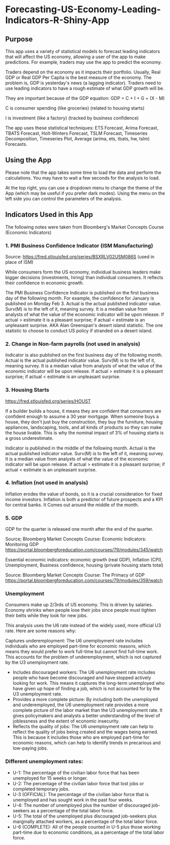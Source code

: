 # Forecasting-US-Economy-Leading-Indicators-R-Shiny-App
## Purpose
This app uses a variety of statistical models to forecast leading indicators that will affect the US economy, allowing a user of the app to make predictions. For example, traders may use the app to predict the economy.

Traders depend on the economy as it impacts their portfolio. Usually, Real GDP or Real GDP Per Capita is the best measure of the economy.
The problem is, GDP is yesterday's news (a lagging indicator). Traders need to use leading indicators to have a rough estimate of what GDP growth will be.

They are important because of the GDP equation:
GDP = C + I + G + (X - M)

C is consumer spending (like groceries) (related to housing starts)

I is investment (like a factory) (tracked by business confidence)

The app uses these statistical techniques: ETS Forecast, Arima Forecast, TBATS Forecast, Holt-Winters Forecast, TSLM Forecast, Timeseries Decomposition, Timeseries Plot, Average (arima, ets, tbats, hw, tslm) Forecasts.

## Using the App
Please note that the app takes some time to load the data and perform the calculations. You may have to wait a few seconds for the analysis to load.

At the top right, you can use a dropdown menu to change the theme of the App (which may be useful if you prefer dark modes). Using the menu on the left side you can control the parameters of the analysis. 

## Indicators Used in this App
The following notes were taken from Bloomberg's Market Concepts Course (Economic Indicators)
### 1. PMI Business Confidence Indicator (ISM Manufacturing)
Source: https://fred.stlouisfed.org/series/BSXRLV02USM086S (used in place of ISM)

While consumers form the US economy, individual business leaders make bigger decisions (investments, hiring) than individual consumers. It reflects their confidence in economic growth.

The PMI Business Confidence Indicator is published on the first business day of the following month. For example, the confidence for January is published on Monday Feb 3. 
Actual is the actual published indicator value. Surv(M) is to the left of it, meaning survey. 
It is a median value from analysts of what the value of the economic indicator will be upon release. If actual > estimate it is a pleasant surprise; if actual < estimate is an unpleasant surprise. 
AKA Alan Greenspan's desert island statistic. The one statistic to choose to conduct US policy if stranded on a desert island.

### 2. Change in Non-farm payrolls (not used in analysis)
Indicator is also published on the first business day of the following month.
Actual is the actual published indicator value. Surv(M) is to the left of it, meaning survey. It is a median value from analysts of what the value of the economic indicator will be upon release. If actual > estimate it is a pleasant surprise; if actual < estimate is an unpleasant surprise. 

### 3. Housing Starts
https://fred.stlouisfed.org/series/HOUST

If a builder builds a house, it means they are confident that consumers are confident enough to assume a 30 year mortgage.
When someone buys a house, they don't just buy the construction, they buy the furniture, housing appliances, landscaping, tools, and all kinds of products so they can make the house livable.
This is why the nominal impact of 3% of housing starts is a gross underestimate.

Indicator is published in the middle of the following month. Actual is the actual published indicator value. Surv(M) is to the left of it, meaning survey. It is a median value from analysts of what the value of the economic indicator will be upon release. If actual > estimate it is a pleasant surprise; 
if actual < estimate is an unpleasant surprise. 

### 4. Inflation (not used in analysis)
Inflation erodes the value of bonds, so it is a crucial consideration for fixed income investors. Inflation is both a predictor of future prospects and a KPI for central banks. It Comes out around the middle of the month.

### 5. GDP
GDP for the quarter is released one month after the end of the quarter.

Source; Bloomberg Market Concepts Course: Economic Indicators: Monitoring GDP
https://portal.bloombergforeducation.com/courses/79/modules/345/watch

Essential economic indicators:
economic growth (real GDP), Inflation (CPI), Unemployment, Business confidence, housing (private housing starts total)

Source: Bloomberg Market Concepts Course: The Primacy of GDP
https://portal.bloombergforeducation.com/courses/79/modules/359/watch

### Unemployment
Consumers make up 2/3rds of US economy. This is driven by salaries. Economy shrinks when people lose their jobs since people must tighten their belts while they look for new jobs.

This analysis uses the U6 rate instead of the widely used, more official U3 rate. Here are some reasons why:

Captures underemployment: The U6 unemployment rate includes individuals who are employed part-time for economic reasons, which means they would prefer to work full-time but cannot find full-time work. This accounts for the problem of underemployment, which is not captured by the U3 unemployment rate.

- Includes discouraged workers: The U6 unemployment rate includes people who have become discouraged and have stopped actively looking for work. This means it captures the long-term unemployed who have given up hope of finding a job, which is not accounted for by the U3 unemployment rate.
- Provides a more complete picture: By including both the unemployed and underemployed, the U6 unemployment rate provides a more complete picture of the labor market than the U3 unemployment rate. It gives policymakers and analysts a better understanding of the level of joblessness and the extent of economic insecurity.
- Reflects the quality of jobs: The U6 unemployment rate can help to reflect the quality of jobs being created and the wages being earned. This is because it includes those who are employed part-time for economic reasons, which can help to identify trends in precarious and low-paying jobs.

### Different unemployment rates:
- U-1: The percentage of the civilian labor force that has been unemployed for 15 weeks or longer.
- U-2: The percentage of the civilian labor force that lost jobs or completed temporary jobs.
- U-3 (OFFICIAL): The percentage of the civilian labor force that is unemployed and has sought work in the past four weeks.
- U-4: The number of unemployed plus the number of discouraged job-seekers as a percentage of the total labor force.
- U-5: The total of the unemployed plus discouraged job-seekers plus marginally attached workers, as a percentage of the total labor force.
- U-6 (COMPLETE): All of the people counted in U-5 plus those working part-time due to economic conditions, as a percentage of the total labor force.
